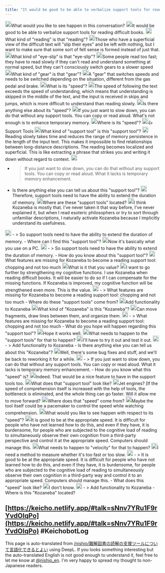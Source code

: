 ```yaml
---
title: "It would be good to be able to verbalize support tools for reading difficult books."
---
```



<img src='https://scrapbox.io/api/pages/nishio/kei/icon' alt='/nishio/kei.icon' height="19.5"/>What would you like to see happen in this conversation?
<img src='https://scrapbox.io/api/pages/nishio/human/icon' alt='/nishio/human.icon' height="19.5"/>It would be good to be able to verbalize support tools for reading difficult books.
<img src='https://scrapbox.io/api/pages/nishio/kei/icon' alt='/nishio/kei.icon' height="19.5"/>What kind of "reading" is that "reading"?
<img src='https://scrapbox.io/api/pages/nishio/human/icon' alt='/nishio/human.icon' height="19.5"/>Those who have a superficial view of the difficult text will "slip their eyes" and be left with nothing, but I want to make sure that some sort of felt sense is formed instead of just that.
<img src='https://scrapbox.io/api/pages/nishio/kei/icon' alt='/nishio/kei.icon' height="19.5"/>What kind of "eye-slip" is that "eye-slip"?
<img src='https://scrapbox.io/api/pages/nishio/human/icon' alt='/nishio/human.icon' height="19.5"/>Some people read too fast; they have to read slowly if they can't read and understand something at normal speed, but they can't consciously switch gears to a slower speed
<img src='https://scrapbox.io/api/pages/nishio/kei/icon' alt='/nishio/kei.icon' height="19.5"/>What kind of "gear" is that "gear"?
<img src='https://scrapbox.io/api/pages/nishio/human/icon' alt='/nishio/human.icon' height="19.5"/>A "gear" that switches speeds and needs to be switched depending on the situation, different from the gas pedal and brake.
<img src='https://scrapbox.io/api/pages/nishio/kei/icon' alt='/nishio/kei.icon' height="19.5"/>What is its "speed"?
<img src='https://scrapbox.io/api/pages/nishio/human/icon' alt='/nishio/human.icon' height="19.5"/>The speed of following the text exceeds the speed of understanding, which means that understanding is skipped in the middle of the text, and the input is received in skips and jumps, which is more difficult to understand than reading slowly.
<img src='https://scrapbox.io/api/pages/nishio/kei/icon' alt='/nishio/kei.icon' height="19.5"/>Is there anything else about its "speed"?
<img src='https://scrapbox.io/api/pages/nishio/human/icon' alt='/nishio/human.icon' height="19.5"/>If you just want to slow down, you can do that without any support tools. You can copy or read aloud. What's not enough is to enhance temporary memory.
<img src='https://scrapbox.io/api/pages/nishio/kei/icon' alt='/nishio/kei.icon' height="19.5"/>Where is its "speed"?
<img src='https://scrapbox.io/api/pages/nishio/human/icon' alt='/nishio/human.icon' height="19.5"/>👍Support Tools
<img src='https://scrapbox.io/api/pages/nishio/kei/icon' alt='/nishio/kei.icon' height="19.5"/>What kind of "support tool" is this "support tool"?
<img src='https://scrapbox.io/api/pages/nishio/human/icon' alt='/nishio/human.icon' height="19.5"/>Reading slowly takes time and reduces the range of memory persistence in the length of the input text. This makes it impossible to find relationships between long-distance descriptions. The reading becomes localized and superficial. This is like extracting a phrase that strikes you and writing it down without regard to context.
<img src='https://scrapbox.io/api/pages/nishio/kei/icon' alt='/nishio/kei.icon' height="19.5"/>
- >  If you just want to slow down, you can do that without any support tools. You can copy or read aloud. What it lacks is temporary memory enhancement.
- Is there anything else you can tell us about this "support tool"?
<img src='https://scrapbox.io/api/pages/nishio/human/icon' alt='/nishio/human.icon' height="19.5"/>Therefore, support tools need to have the ability to extend the duration of memory.
<img src='https://scrapbox.io/api/pages/nishio/kei/icon' alt='/nishio/kei.icon' height="19.5"/>Where are these "support tools" located?
<img src='https://scrapbox.io/api/pages/nishio/human/icon' alt='/nishio/human.icon' height="19.5"/>I think Kozaneba is mostly that. I've never taken it that way before, I've never explained it, but when I read esoteric philosophers or try to sort through unfamiliar descriptions, I naturally activate Kozaneba because I implicitly understand its usefulness.
<img src='https://scrapbox.io/api/pages/nishio/kei/icon' alt='/nishio/kei.icon' height="19.5"/>
- >  So support tools need to have the ability to extend the duration of memory.
- Where can I find this "support tool"?
<img src='https://scrapbox.io/api/pages/nishio/human/icon' alt='/nishio/human.icon' height="19.5"/>Now it's basically what you use on a PC.
<img src='https://scrapbox.io/api/pages/nishio/kei/icon' alt='/nishio/kei.icon' height="19.5"/>
- >  So support tools need to have the ability to extend the duration of memory.
- How do you know about this "support tool"?
<img src='https://scrapbox.io/api/pages/nishio/human/icon' alt='/nishio/human.icon' height="19.5"/>What features are missing for Kozaneba to become a reading support tool: chopping and not too much
<img src='https://scrapbox.io/api/pages/nishio/kei/icon' alt='/nishio/kei.icon' height="19.5"/>What is it that you value?
<img src='https://scrapbox.io/api/pages/nishio/human/icon' alt='/nishio/human.icon' height="19.5"/>I want to go further by strengthening my cognitive functions. I use Kozaneba when reading difficult books. It will be easier to do so if I can compensate for the missing functions. If Kozaneba is improved, my cognitive function will be strengthened even more. This is the value.
<img src='https://scrapbox.io/api/pages/nishio/kei/icon' alt='/nishio/kei.icon' height="19.5"/>
- >  What features are missing for Kozaneba to become a reading support tool: chopping and not too much
- Where do these "support tools" come from?
<img src='https://scrapbox.io/api/pages/nishio/human/icon' alt='/nishio/human.icon' height="19.5"/>Add functionality to Kozaneba
<img src='https://scrapbox.io/api/pages/nishio/kei/icon' alt='/nishio/kei.icon' height="19.5"/>What kind of "Kozaneba" is this "Kozaneba"?
<img src='https://scrapbox.io/api/pages/nishio/human/icon' alt='/nishio/human.icon' height="19.5"/>Can move fragments, draw lines between them, and organize them.
<img src='https://scrapbox.io/api/pages/nishio/kei/icon' alt='/nishio/kei.icon' height="19.5"/>
- >  What features are missing for Kozaneba to become a reading support tool: chopping and not too much
- What do you hope will happen regarding this "support tool"?
<img src='https://scrapbox.io/api/pages/nishio/human/icon' alt='/nishio/human.icon' height="19.5"/>Hope it works well.
<img src='https://scrapbox.io/api/pages/nishio/kei/icon' alt='/nishio/kei.icon' height="19.5"/>What needs to happen to the "support tools" for that to happen?
<img src='https://scrapbox.io/api/pages/nishio/human/icon' alt='/nishio/human.icon' height="19.5"/>I'll have to try it out and test it out.
<img src='https://scrapbox.io/api/pages/nishio/kei/icon' alt='/nishio/kei.icon' height="19.5"/>
- >  Add functionality to Kozaneba
- Is there anything else you can tell us about this "Kozaneba"?
<img src='https://scrapbox.io/api/pages/nishio/human/icon' alt='/nishio/human.icon' height="19.5"/>Well, there's some bug fixes and stuff, and we'll be back to reworking it for a while.
<img src='https://scrapbox.io/api/pages/nishio/kei/icon' alt='/nishio/kei.icon' height="19.5"/>
- >  If you just want to slow down, you can do that without any support tools. You can copy or read aloud. What it lacks is temporary memory enhancement.
- How do you know what this "speed" is?
<img src='https://scrapbox.io/api/pages/nishio/human/icon' alt='/nishio/human.icon' height="19.5"/>Indeed. That would be a nice feature to have in the support tools too.
<img src='https://scrapbox.io/api/pages/nishio/kei/icon' alt='/nishio/kei.icon' height="19.5"/>What does that "support tool" look like?
<img src='https://scrapbox.io/api/pages/nishio/human/icon' alt='/nishio/human.icon' height="19.5"/>Jet engines? [If the speed of comprehension itself is increased with the help of tools, the bottleneck is eliminated, and the whole thing can go faster. Will it allow me to move forward?
<img src='https://scrapbox.io/api/pages/nishio/kei/icon' alt='/nishio/kei.icon' height="19.5"/>Where does that "speed" come from?
<img src='https://scrapbox.io/api/pages/nishio/human/icon' alt='/nishio/human.icon' height="19.5"/>Maybe the tool itself could be a pacemaker to control the speed while watching comprehension.
<img src='https://scrapbox.io/api/pages/nishio/kei/icon' alt='/nishio/kei.icon' height="19.5"/>What would you like to see happen with respect to its "speed"?
<img src='https://scrapbox.io/api/pages/nishio/human/icon' alt='/nishio/human.icon' height="19.5"/>It is good to be at the appropriate speed. It is difficult for people who have not learned how to do this, and even if they have, it is burdensome, for people who are subjected to the cognitive load of reading to simultaneously observe their own cognition from a third-party perspective and control it at the appropriate speed. Computers should manage this.
<img src='https://scrapbox.io/api/pages/nishio/kei/icon' alt='/nishio/kei.icon' height="19.5"/>What needs to happen to "velocity" for that to happen?
<img src='https://scrapbox.io/api/pages/nishio/human/icon' alt='/nishio/human.icon' height="19.5"/>I need a method to measure whether it's too fast or too slow.
<img src='https://scrapbox.io/api/pages/nishio/kei/icon' alt='/nishio/kei.icon' height="19.5"/>
- >  It is good to be at the appropriate speed. It is difficult for people who have not learned how to do this, and even if they have, it is burdensome, for people who are subjected to the cognitive load of reading to simultaneously observe their own cognition in a third-party way and control it to an appropriate speed. Computers should manage this.
- What does this "speed" look like?
<img src='https://scrapbox.io/api/pages/nishio/human/icon' alt='/nishio/human.icon' height="19.5"/>I don't know.
<img src='https://scrapbox.io/api/pages/nishio/kei/icon' alt='/nishio/kei.icon' height="19.5"/>
- >  Add functionality to Kozaneba
- Where is this "Kozaneba" located?

[https://keicho.netlify.app/#talk=sNnv7YRu1F9rYvdOIqPo](https://keicho.netlify.app/#talk=sNnv7YRu1F9rYvdOIqPo)
#KeichobotLog
---
This page is auto-translated from [/nishio/難解図書の読解の支援ツールについて言語化できるとよい](https://scrapbox.io/nishio/難解図書の読解の支援ツールについて言語化できるとよい) using DeepL. If you looks something interesting but the auto-translated English is not good enough to understand it, feel free to let me know at [@nishio_en](https://twitter.com/nishio_en). I'm very happy to spread my thought to non-Japanese readers.